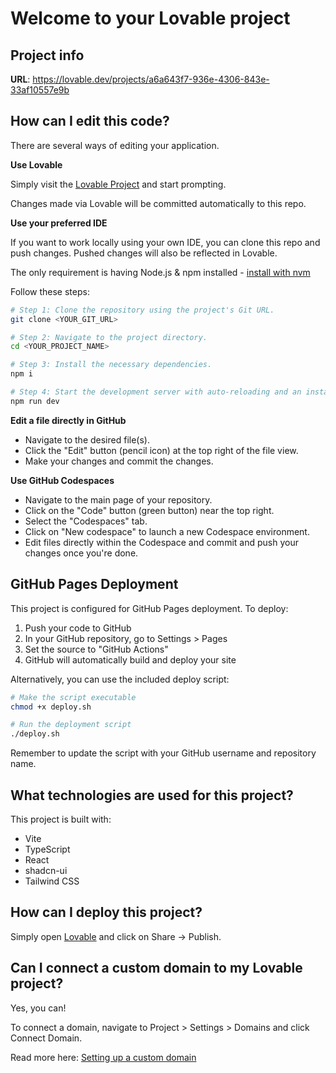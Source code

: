 
# Welcome to your Lovable project

## Project info

**URL**: https://lovable.dev/projects/a6a643f7-936e-4306-843e-33af10557e9b

## How can I edit this code?

There are several ways of editing your application.

**Use Lovable**

Simply visit the [Lovable Project](https://lovable.dev/projects/a6a643f7-936e-4306-843e-33af10557e9b) and start prompting.

Changes made via Lovable will be committed automatically to this repo.

**Use your preferred IDE**

If you want to work locally using your own IDE, you can clone this repo and push changes. Pushed changes will also be reflected in Lovable.

The only requirement is having Node.js & npm installed - [install with nvm](https://github.com/nvm-sh/nvm#installing-and-updating)

Follow these steps:

```sh
# Step 1: Clone the repository using the project's Git URL.
git clone <YOUR_GIT_URL>

# Step 2: Navigate to the project directory.
cd <YOUR_PROJECT_NAME>

# Step 3: Install the necessary dependencies.
npm i

# Step 4: Start the development server with auto-reloading and an instant preview.
npm run dev
```

**Edit a file directly in GitHub**

- Navigate to the desired file(s).
- Click the "Edit" button (pencil icon) at the top right of the file view.
- Make your changes and commit the changes.

**Use GitHub Codespaces**

- Navigate to the main page of your repository.
- Click on the "Code" button (green button) near the top right.
- Select the "Codespaces" tab.
- Click on "New codespace" to launch a new Codespace environment.
- Edit files directly within the Codespace and commit and push your changes once you're done.

## GitHub Pages Deployment

This project is configured for GitHub Pages deployment. To deploy:

1. Push your code to GitHub
2. In your GitHub repository, go to Settings > Pages
3. Set the source to "GitHub Actions"
4. GitHub will automatically build and deploy your site

Alternatively, you can use the included deploy script:

```sh
# Make the script executable
chmod +x deploy.sh

# Run the deployment script
./deploy.sh
```

Remember to update the script with your GitHub username and repository name.

## What technologies are used for this project?

This project is built with:

- Vite
- TypeScript
- React
- shadcn-ui
- Tailwind CSS

## How can I deploy this project?

Simply open [Lovable](https://lovable.dev/projects/a6a643f7-936e-4306-843e-33af10557e9b) and click on Share -> Publish.

## Can I connect a custom domain to my Lovable project?

Yes, you can!

To connect a domain, navigate to Project > Settings > Domains and click Connect Domain.

Read more here: [Setting up a custom domain](https://docs.lovable.dev/tips-tricks/custom-domain#step-by-step-guide)

